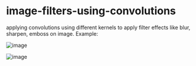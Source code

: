 # image-filters-using-convolutions
applying convolutions using different kernels to apply filter effects like blur, sharpen, emboss on image. Example:


![image](https://github.com/ut21/image-filters-using-convolutions/assets/114133139/cf983fd9-5e05-4b88-b8d1-b043e3c85141)

![image](https://github.com/ut21/image-filters-using-convolutions/assets/114133139/a6e7f1ab-f8a5-4f38-9ec8-774deaf9c051)
